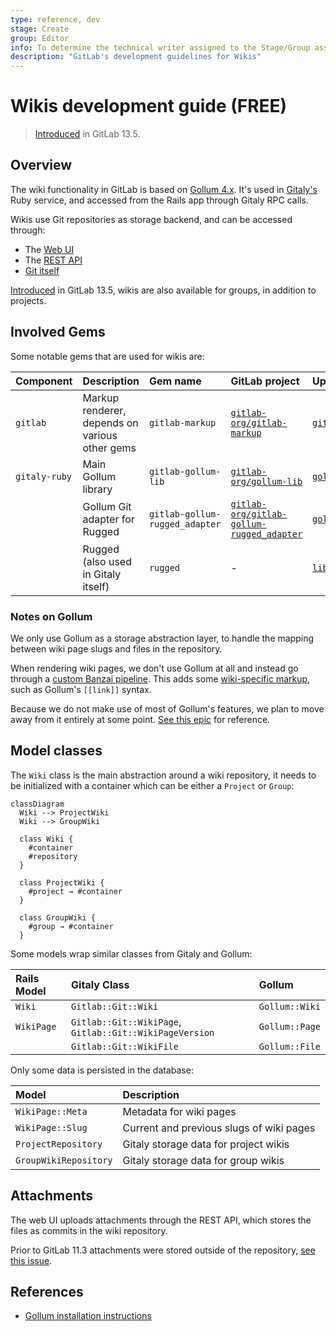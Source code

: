 ```yaml
---
type: reference, dev
stage: Create
group: Editor
info: To determine the technical writer assigned to the Stage/Group associated with this page, see https://about.gitlab.com/handbook/engineering/ux/technical-writing/#assignments
description: "GitLab's development guidelines for Wikis"
---
```


# Wikis development guide **(FREE)**

> [Introduced](https://gitlab.com/gitlab-org/gitlab/-/issues/227027) in GitLab 13.5.

## Overview

The wiki functionality in GitLab is based on [Gollum 4.x](https://github.com/gollum/gollum/).
It's used in [Gitaly's](gitaly.md) Ruby service, and accessed from the Rails app through Gitaly RPC calls.

Wikis use Git repositories as storage backend, and can be accessed through:

- The [Web UI](../user/project/wiki/index.md)
- The [REST API](../api/wikis.md)
- [Git itself](../user/project/wiki/index.md#create-or-edit-wiki-pages-locally)

[Introduced](https://gitlab.com/groups/gitlab-org/-/epics/2214) in GitLab 13.5, wikis are also available
for groups, in addition to projects.

## Involved Gems

Some notable gems that are used for wikis are:

| Component     | Description                                    | Gem name                       | GitLab project                                                                                          | Upstream project                                                    |
|:--------------|:-----------------------------------------------|:-------------------------------|:--------------------------------------------------------------------------------------------------------|:--------------------------------------------------------------------|
| `gitlab`      | Markup renderer, depends on various other gems | `gitlab-markup`                | [`gitlab-org/gitlab-markup`](https://gitlab.com/gitlab-org/gitlab-markup)                               | [`github/markup`](https://github.com/github/markup)                 |
| `gitaly-ruby` | Main Gollum library                            | `gitlab-gollum-lib`            | [`gitlab-org/gollum-lib`](https://gitlab.com/gitlab-org/gollum-lib)                                     | [`gollum/gollum-lib`](https://github.com/gollum/gollum-lib)         |
|               | Gollum Git adapter for Rugged                  | `gitlab-gollum-rugged_adapter` | [`gitlab-org/gitlab-gollum-rugged_adapter`](https://gitlab.com/gitlab-org/gitlab-gollum-rugged_adapter) | [`gollum/rugged_adapter`](https://github.com/gollum/rugged_adapter) |
|               | Rugged (also used in Gitaly itself)            | `rugged`                       | -                                                                                                       | [`libgit2/rugged`](https://github.com/libgit2/rugged)               |

### Notes on Gollum

We only use Gollum as a storage abstraction layer, to handle the mapping between wiki page slugs and files in the repository.

When rendering wiki pages, we don't use Gollum at all and instead go through a
[custom Banzai pipeline](https://gitlab.com/gitlab-org/gitlab/blob/master/lib/banzai/pipeline/wiki_pipeline.rb).
This adds some [wiki-specific markup](../user/markdown.md#wiki-specific-markdown), such as Gollum's `[[link]]` syntax.

Because we do not make use of most of Gollum's features, we plan to move away from it entirely at some point.
[See this epic](https://gitlab.com/groups/gitlab-org/-/epics/2381) for reference.

## Model classes

The `Wiki` class is the main abstraction around a wiki repository, it needs to be initialized
with a container which can be either a `Project` or `Group`:

```mermaid
classDiagram
  Wiki --> ProjectWiki
  Wiki --> GroupWiki

  class Wiki {
    #container
    #repository
  }

  class ProjectWiki {
    #project → #container
  }

  class GroupWiki {
    #group → #container
  }
```

Some models wrap similar classes from Gitaly and Gollum:

| Rails Model | Gitaly Class                                            | Gollum         |
|:------------|:--------------------------------------------------------|:---------------|
| `Wiki`      | `Gitlab::Git::Wiki`                                     | `Gollum::Wiki` |
| `WikiPage`  | `Gitlab::Git::WikiPage`, `Gitlab::Git::WikiPageVersion` | `Gollum::Page` |
|             | `Gitlab::Git::WikiFile`                                 | `Gollum::File` |

Only some data is persisted in the database:

| Model                 | Description                              |
|:----------------------|:-----------------------------------------|
| `WikiPage::Meta`      | Metadata for wiki pages                  |
| `WikiPage::Slug`      | Current and previous slugs of wiki pages |
| `ProjectRepository`   | Gitaly storage data for project wikis    |
| `GroupWikiRepository` | Gitaly storage data for group wikis      |

## Attachments

The web UI uploads attachments through the REST API, which stores the files as commits in the wiki repository.

Prior to GitLab 11.3 attachments were stored outside of the repository, [see this issue](https://gitlab.com/gitlab-org/gitlab-foss/-/issues/33475).

## References

- [Gollum installation instructions](https://github.com/gollum/gollum/wiki/Installation)
